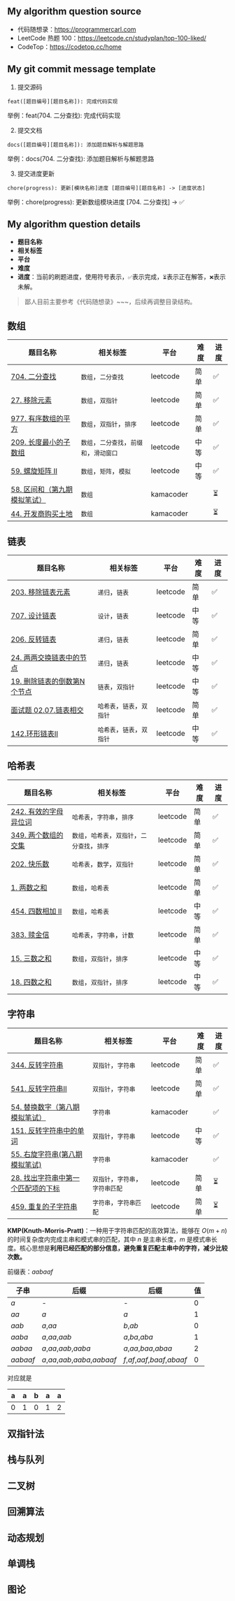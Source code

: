 ## My algorithm question source

- 代码随想录：https://programmercarl.com
- LeetCode 热题 100：https://leetcode.cn/studyplan/top-100-liked/
- CodeTop：https://codetop.cc/home

## My git commit message template

1. 提交源码

```shell
feat([题目编号][题目名称]): 完成代码实现
```

举例：feat(704. 二分查找): 完成代码实现

2. 提交文档

```shell
docs([题目编号][题目名称]): 添加题目解析与解题思路
```

举例：docs(704. 二分查找): 添加题目解析与解题思路

3. 提交进度更新

```
chore(progress): 更新[模块名称]进度 [题目编号][题目名称] -> [进度状态]
```

举例：chore(progress): 更新数组模块进度 [704. 二分查找] -> ✅

## My algorithm question details

- **题目名称**
- **相关标签**
- **平台**
- **难度**
- **进度**：当前的刷题进度，使用符号表示，`✅`表示完成，`⏳`表示正在解答，`❌`表示未解。

> 鄙人目前主要参考《代码随想录》\~\~\~，后续再调整目录结构。

## 数组

| 题目名称                                                     | 相关标签                                 | 平台      | 难度 | 进度 |
| ------------------------------------------------------------ | ---------------------------------------- | --------- | ---- | ---- |
| [704. 二分查找](https://leetcode.cn/problems/binary-search/) | `数组`，`二分查找`                       | leetcode  | 简单 | ✅    |
| [27. 移除元素](https://leetcode.cn/problems/remove-element/) | `数组`，`双指针`                         | leetcode  | 简单 | ✅    |
| [977. 有序数组的平方](https://leetcode.cn/problems/squares-of-a-sorted-array/) | `数组`，`双指针`，`排序`                 | leetcode  | 简单 | ✅    |
| [209. 长度最小的子数组](https://leetcode.cn/problems/minimum-size-subarray-sum/) | `数组`，`二分查找`，`前缀和`，`滑动窗口` | leetcode  | 中等 | ✅    |
| [59. 螺旋矩阵 II](https://leetcode.cn/problems/spiral-matrix-ii/) | `数组`，`矩阵`，`模拟`                   | leetcode  | 中等 | ✅    |
| [58. 区间和（第九期模拟笔试）](https://kamacoder.com/problempage.php?pid=1070) | `数组`                                   | kamacoder |      | ⏳    |
| [44. 开发商购买土地](https://kamacoder.com/problempage.php?pid=1044) | `数组`                                   | kamacoder |      | ⏳    |

## 链表

| 题目名称                                                     | 相关标签                   | 平台     | 难度 | 进度 |
| ------------------------------------------------------------ | -------------------------- | -------- | ---- | ---- |
| [203. 移除链表元素](https://leetcode.cn/problems/remove-linked-list-elements/) | `递归`，`链表`             | leetcode | 简单 | ✅    |
| [707. 设计链表](https://leetcode.cn/problems/design-linked-list/) | `设计`，`链表`             | leetcode | 中等 | ✅    |
| [206. 反转链表](https://leetcode.cn/problems/reverse-linked-list/) | `递归`，`链表`             | leetcode | 简单 | ✅    |
| [24. 两两交换链表中的节点](https://leetcode.cn/problems/swap-nodes-in-pairs/) | `递归`，`链表`             | leetcode | 中等 | ✅    |
| [19. 删除链表的倒数第N个节点](https://leetcode.cn/problems/remove-nth-node-from-end-of-list/description/) | `链表`，`双指针`           | leetcode | 中等 | ✅    |
| [面试题 02.07.链表相交](https://leetcode.cn/problems/intersection-of-two-linked-lists-lcci/description/) | `哈希表`，`链表`，`双指针` | leetcode | 简单 | ✅    |
| [ 142.环形链表II](https://leetcode.cn/problems/linked-list-cycle-ii/description/) | `哈希表`，`链表`，`双指针` | leetcode | 中等 | ✅    |

## 哈希表

| 题目名称                                                     | 相关标签                                       | 平台     | 难度 | 进度 |
| ------------------------------------------------------------ | ---------------------------------------------- | -------- | ---- | ---- |
| [242. 有效的字母异位词](https://leetcode.cn/problems/valid-anagram/description/) | `哈希表`，`字符串`，`排序`                     | leetcode | 简单 | ✅    |
| [349. 两个数组的交集](https://leetcode.cn/problems/intersection-of-two-arrays/description/) | `数组`，`哈希表`，`双指针`，`二分查找`，`排序` | leetcode | 简单 | ✅    |
| [202. 快乐数](https://leetcode.cn/problems/happy-number/description/) | `哈希表`，`数学`，`双指针`                     | leetcode | 简单 | ✅    |
| [1. 两数之和](https://leetcode.cn/problems/two-sum/description/) | `数组`，`哈希表`                               | leetcode | 简单 | ✅    |
| [454. 四数相加 II](https://leetcode.cn/problems/4sum-ii/description/) | `数组`，`哈希表`                               | leetcode | 中等 | ✅    |
| [383. 赎金信](https://leetcode.cn/problems/ransom-note/description/) | `哈希表`，`字符串`，`计数`                     | leetcode | 简单 | ✅    |
| [15. 三数之和](https://leetcode.cn/problems/3sum/description/) | `数组`，`双指针`，`排序`                       | leetcode | 中等 | ✅    |
| [18. 四数之和](https://leetcode.cn/problems/4sum/description/) | `数组`，`双指针`，`排序`                       | leetcode | 中等 | ✅    |

## 字符串

| 题目名称                                                     | 相关标签                         | 平台      | 难度 | 进度 |
| ------------------------------------------------------------ | -------------------------------- | --------- | ---- | -- |
| [344. 反转字符串](https://leetcode.cn/problems/reverse-string/description/) | `双指针`，`字符串`               | leetcode  | 简单 | ✅  |
| [541. 反转字符串II](https://leetcode.cn/problems/reverse-string-ii/description/) | `双指针`，`字符串`               | leetcode  | 简单 | ✅  |
| [54. 替换数字（第八期模拟笔试）](https://kamacoder.com/problempage.php?pid=1064) | `字符串`                         | kamacoder |      | ✅  |
| [151. 反转字符串中的单词](https://leetcode.cn/problems/reverse-words-in-a-string/description/) | `双指针`，`字符串`               | leetcode  | 中等 | ✅  |
| [55. 右旋字符串(第八期模拟笔试)](https://kamacoder.com/problempage.php?pid=1065) | `字符串`                         | kamacoder |      | ✅  |
| [28. 找出字符串中第一个匹配项的下标](https://leetcode.cn/problems/find-the-index-of-the-first-occurrence-in-a-string/description/) | `双指针`，`字符串`，`字符串匹配` | leetcode  | 简单 | ⏳   |
| [459. 重复的子字符串](https://leetcode.cn/problems/repeated-substring-pattern/description/) | `字符串`，`字符串匹配`           | leetcode  | 简单 | ⏳   |

**KMP(Knuth-Morris-Pratt)**：一种用于字符串匹配的高效算法，能够在 $O(m+n)$ 的时间复杂度内完成主串和模式串的匹配，其中 $n$ 是主串长度，$m$ 是模式串长度。核心思想是**利用已经匹配的部分信息，避免重复匹配主串中的字符，减少比较次数。**

前缀表：$aabaaf$

| 子串     | 后缀                           | 后缀                          | 值   |
| -------- | ------------------------------ | ----------------------------- | ---- |
| $a$      | -                              | -                             | 0    |
| $aa$     | $a$                            | $a$                           | 1    |
| $aab$    | $a$,$aa$                       | $b$,$ab$                      | 0    |
| $aaba$   | $a$,$aa$,$aab$                 | $a$,$ba$,$aba$                | 1    |
| $aabaa$  | $a$,$aa$,$aab$,$aaba$          | $a$,$aa$,$baa$,$abaa$         | 2    |
| $aabaaf$ | $a$,$aa$,$aab$,$aaba$,$aabaaf$ | $f$,$af$,$aaf$,$baaf$,$abaaf$ | 0    |

对应就是

| a    | a    | b    | a    | a    |
| ---- | ---- | ---- | ---- | ---- |
| 0    | 1    | 0    | 1    | 2    |

## 双指针法

## 栈与队列

## 二叉树

## 回溯算法

## 动态规划

## 单调栈

## 图论

